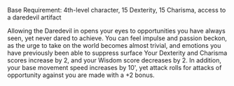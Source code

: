 Base Requirement: 4th-level character, 15 Dexterity, 15 Charisma, access to a daredevil artifact
 
Allowing the Daredevil in opens your eyes to opportunities you have always seen, yet never dared to achieve. You can feel impulse and passion beckon, as the urge to take on the world becomes almost trivial, and emotions you have previously been able to suppress surface Your Dexterity and Charisma scores increase by 2, and your Wisdom score decreases by 2. In addition, your base movement speed increases by 10', yet attack rolls for attacks of opportunity against you are made with a +2 bonus.